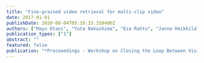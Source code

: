 ```yaml
---
title: "Fine-grained video retrieval for multi-clip video"
date: 2017-01-01
publishDate: 2020-08-04T05:16:33.310406Z
authors: ["Mayu Otani", "Yuta Nakashima", "Esa Rahtu", "Janne Heikkilä"]
publication_types: ["1"]
abstract: ""
featured: false
publication: "*Proceeedings - Workshop on Closing the Loop Between Vision and Language at ICCV*"
---
```


